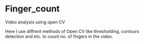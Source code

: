# Finger_count
Video analysis using open CV

Here I use diffrent methods of Open CV like thresholding, contours detection and etc. to count no. of fingers in the video. 
